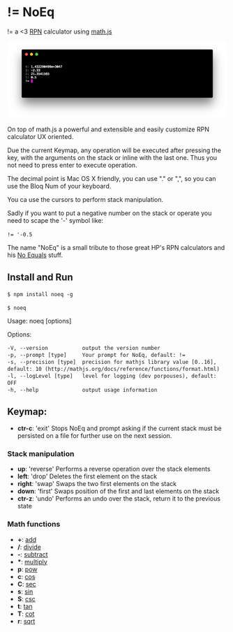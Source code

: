 # != NoEq

!= a <3 [RPN](https://en.wikipedia.org/wiki/Reverse_Polish_notation) calculator using [math.js](http://mathjs.org/)

![Alt vmware](https://github.com/carvilsi/noeq/raw/master/img/noeq.png)


On top of math.js a powerful and extensible and easily customize RPN calculator UX oriented.

Due the current Keymap, any operation will be executed after pressing the key, with the arguments on the stack or inline with the last one. Thus you not need to press enter to execute operation.

The decimal point is Mac OS X friendly, you can use "." or ",", so you can use the Bloq Num of your keyboard.

You ca use the cursors to perform stack manipulation.

Sadly if you want to put a negative number on the stack or operate you need to scape the '-' symbol like:

`!= '-0.5`

The name "NoEq" is a small tribute to those great HP's RPN calculators and his [No Equals](https://en.wikipedia.org/wiki/Reverse_Polish_notation#Hewlett-Packard) stuff.


## Install and Run

  `$ npm install noeq -g`

  `$ noeq`

  Usage: noeq [options]

  Options:

    -V, --version           output the version number
    -p, --prompt [type]     Your prompt for NoEq, default: !=
    -s, --precision [type]  precision for mathjs library value [0..16], default: 10 (http://mathjs.org/docs/reference/functions/format.html)
    -l, --logLevel [type]   level for logging (dev porpouses), default: OFF
    -h, --help              output usage information

## Keymap:

* **ctr-c**: 'exit' Stops NoEq and prompt asking if the current stack must be persisted on a file for further use on the next session.

### Stack manipulation

* **up**: 'reverse' Performs a reverse operation over the stack elements
* **left**: 'drop' Deletes the first element on the stack
* **right**: 'swap' Swaps the two first elements on the stack
* **down**: 'first' Swaps position of the first and last elements on the stack
* **ctr-z**: 'undo' Performs an undo over the stack, return it to the previous state


### Math functions

* **+**: [add](http://mathjs.org/docs/reference/functions/add.html)
* **/**: [divide](http://mathjs.org/docs/reference/functions/divide.html)
* **-**: [subtract](http://mathjs.org/docs/reference/functions/subtract.html)
* **\***: [multiply](http://mathjs.org/docs/reference/functions/multiply.html)
* **p**: [pow](http://mathjs.org/docs/reference/functions/pow.html)
* **c**: [cos](http://mathjs.org/docs/reference/functions/cos.html)
* **C**: [sec](http://mathjs.org/docs/reference/functions/sec.html)
* **s**: [sin](http://mathjs.org/docs/reference/functions/sin.html)
* **S**: [csc](http://mathjs.org/docs/reference/functions/csc.html)
* **t**: [tan](http://mathjs.org/docs/reference/functions/tan.html)
* **T**: [cot](http://mathjs.org/docs/reference/functions/cot.html)
* **r**: [sqrt](http://mathjs.org/docs/reference/functions/sqrt.html)
